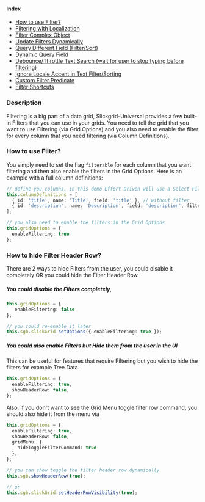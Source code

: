 #### Index
- [How to use Filter?](#how-to-use-filter)
- [Filtering with Localization](input-filter.md#filtering-with-localization-i18n)
- [Filter Complex Object](input-filter.md#how-to-filter-complex-objects)
- [Update Filters Dynamically](input-filter.md#update-filters-dynamically)
- [Query Different Field (Filter/Sort)](input-filter.md#query-different-field)
- [Dynamic Query Field](input-filter.md#dynamic-query-field)
- [Debounce/Throttle Text Search (wait for user to stop typing before filtering)](input-filter.md#debouncethrottle-text-search-wait-for-user-to-stop-typing-before-filtering)
- [Ignore Locale Accent in Text Filter/Sorting](input-filter.md#ignore-locale-accent-in-text-filtersorting)
- [Custom Filter Predicate](input-filter.md#custom-filter-predicate)
- [Filter Shortcuts](input-filter.md#filter-shortcuts)

### Description

Filtering is a big part of a data grid, Slickgrid-Universal provides a few built-in Filters that you can use in your grids. You need to tell the grid that you want to use Filtering (via Grid Options) and you also need to enable the filter for every column that you need filtering (via Column Definitions).

### How to use Filter?
You simply need to set the flag `filterable` for each column that you want filtering and then also enable the filters in the Grid Options. Here is an example with a full column definitions:
```ts
// define you columns, in this demo Effort Driven will use a Select Filter
this.columnDefinitions = [
  { id: 'title', name: 'Title', field: 'title' }, // without filter
  { id: 'description', name: 'Description', field: 'description', filterable: true } // with filter
];

// you also need to enable the filters in the Grid Options
this.gridOptions = {
  enableFiltering: true
};
```

### How to hide Filter Header Row?
There are 2 ways to hide Filters from the user, you could disable it completely OR you could hide the Filter Header Row.

##### You could disable the Filters completely, 
```ts
this.gridOptions = {
   enableFiltering: false
};

// you could re-enable it later
this.sgb.slickGrid.setOptions({ enableFiltering: true });
```

##### You could also enable Filters but Hide them from the user in the UI
This can be useful for features that require Filtering but you wish to hide the filters for example Tree Data.

```ts
this.gridOptions = {
  enableFiltering: true,
  showHeaderRow: false,
};
```

Also, if you don't want to see the Grid Menu toggle filter row command, you should also hide it from the menu via 

```ts
this.gridOptions = {
  enableFiltering: true,
  showHeaderRow: false,
  gridMenu: { 
    hideToggleFilterCommand: true 
  },
};

// you can show toggle the filter header row dynamically
this.sgb.showHeaderRow(true);

// or
this.sgb.slickGrid.setHeaderRowVisibility(true);
```

